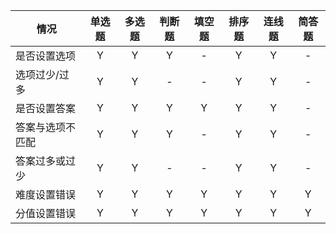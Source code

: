 情况 | 单选题 | 多选题 | 判断题 | 填空题 | 排序题 | 连线题 | 简答题
-- | :--: |:--: | :--: | :--: | :--:  | :--: |:--:
是否设置选项 | Y | Y | Y | - | Y | Y | -
选项过少/过多 | Y | Y | - | - | Y | Y | -
是否设置答案 | Y | Y | Y | Y | Y | Y | -
答案与选项不匹配 | Y | Y | Y | - | Y | Y | -
答案过多或过少 | Y | Y | - | - | Y | Y | -
难度设置错误 | Y | Y | Y | Y | Y | Y | Y
分值设置错误 | Y | Y | Y | Y | Y | Y | Y


